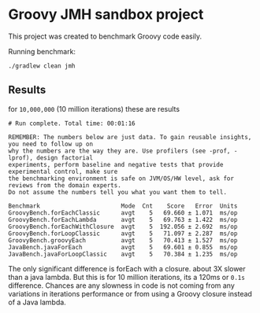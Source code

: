 # Groovy JMH sandbox project

This project was created to benchmark Groovy code easily. 

Running benchmark:

```text
./gradlew clean jmh
```

## Results

for `10,000,000` (10 million iterations) these are results

```
# Run complete. Total time: 00:01:16

REMEMBER: The numbers below are just data. To gain reusable insights, you need to follow up on
why the numbers are the way they are. Use profilers (see -prof, -lprof), design factorial
experiments, perform baseline and negative tests that provide experimental control, make sure
the benchmarking environment is safe on JVM/OS/HW level, ask for reviews from the domain experts.
Do not assume the numbers tell you what you want them to tell.

Benchmark                       Mode  Cnt    Score   Error  Units
GroovyBench.forEachClassic      avgt    5   69.660 ± 1.071  ms/op
GroovyBench.forEachLambda       avgt    5   69.763 ± 1.422  ms/op
GroovyBench.forEachWithClosure  avgt    5  192.056 ± 2.692  ms/op
GroovyBench.forLoopClassic      avgt    5   71.097 ± 2.287  ms/op
GroovyBench.groovyEach          avgt    5   70.413 ± 1.527  ms/op
JavaBench.javaForEach           avgt    5   69.601 ± 0.855  ms/op
JavaBench.javaForLoopClassic    avgt    5   70.384 ± 1.235  ms/op
```

The only significant difference is forEach with a closure. about 3X slower than a java lambda. 
But this is for 10 million iterations, its a 120ms or `0.1s` difference. 
Chances are any slowness in code is not coming from any variations in iterations performance 
or from using a Groovy closure instead of a Java lambda.

